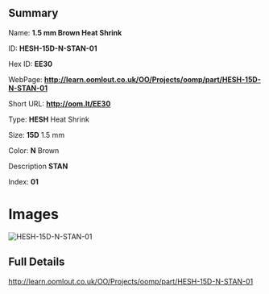 

## Summary
 
Name: __1.5 mm Brown Heat Shrink__

ID: __HESH-15D-N-STAN-01__

Hex ID: __EE30__

WebPage: __http://learn.oomlout.co.uk/OO/Projects/oomp/part/HESH-15D-N-STAN-01__

Short URL: __http://oom.lt/EE30__


Type: __HESH__ Heat Shrink 

Size: __15D__ 1.5 mm 

Color: __N__ Brown 

Description __STAN__  

Index: __01__


# Images
![HESH-15D-N-STAN-01](http://oomlout.com/oomp-gen/parts/HESH-15D-N-STAN-01/HESH-15D-N-STAN-01_420.jpg)



## Full Details

 http://learn.oomlout.co.uk/OO/Projects/oomp/part/HESH-15D-N-STAN-01














